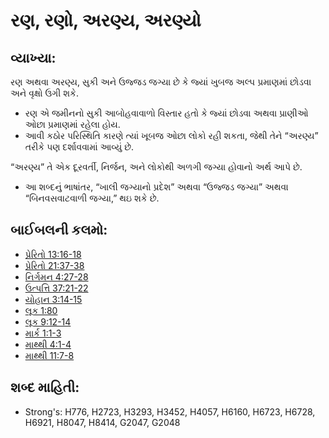 # રણ, રણો, અરણ્ય, અરણ્યો 

## વ્યાખ્યા: 

રણ અથવા અરણ્ય, સુકી અને ઉજ્જડ જગ્યા છે કે જ્યાં ખુબજ અલ્પ પ્રમાણમાં છોડવા અને વૃક્ષો ઉગી શકે.

* રણ એ જમીનનો સુકી આબોહવાવાળો વિસ્તાર હતો કે જ્યાં છોડવા અથવા પ્રાણીઓ ઓછા પ્રમાણમાં રહેલા હોય.
* આવી કઠોર પરિસ્થિતિ કારણે ત્યાં ખૂબજ ઓછા લોકો રહી શકતા, જેથી તેને “અરણ્ય” તરીકે પણ દર્શાવવામાં આવ્યું છે.

“અરણ્ય” તે એક દૂરવર્તી, નિર્જન, અને લોકોથી અળગી જગ્યા હોવાનો અર્થ આપે છે.

* આ શબ્દનું ભાષાંતર, “ખાલી જગ્યાનો પ્રદેશ” અથવા “ઉજ્જડ જગ્યા” અથવા “બિનવસવાટવાળી જગ્યા,” થઇ શકે છે.

## બાઈબલની કલમો: 

* [પ્રેરિતો 13:16-18](rc://gu/tn/help/act/13/16)
* [પ્રેરિતો 21:37-38](rc://gu/tn/help/act/21/37)
* [નિર્ગમન 4:27-28](rc://gu/tn/help/exo/04/27)
* [ઉત્પત્તિ 37:21-22](rc://gu/tn/help/gen/37/21)
* [યોહાન 3:14-15](rc://gu/tn/help/jhn/03/14)
* [લૂક 1:80](rc://gu/tn/help/luk/01/80)
* [લૂક 9:12-14](rc://gu/tn/help/luk/09/12)
* [માર્ક 1:1-3](rc://gu/tn/help/mrk/01/01)
* [માથ્થી 4:1-4](rc://gu/tn/help/mat/04/01)
* [માથ્થી 11:7-8](rc://gu/tn/help/mat/11/07)

## શબ્દ માહિતી: 

* Strong's: H776, H2723, H3293, H3452, H4057, H6160, H6723, H6728, H6921, H8047, H8414, G2047, G2048
